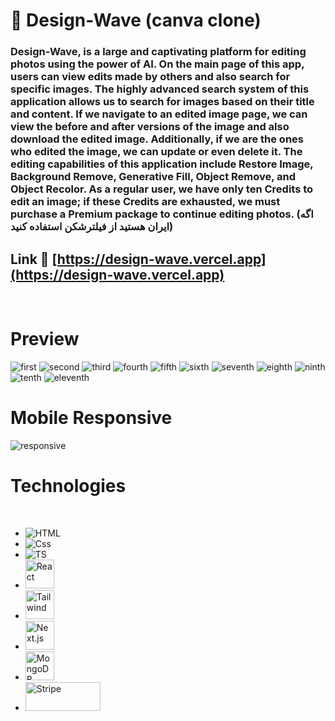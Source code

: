 # 🚀 Design-Wave (canva clone)

### Design-Wave, is a large and captivating platform for editing photos using the power of AI. On the main page of this app, users can view edits made by others and also search for specific images. The highly advanced search system of this application allows us to search for images based on their title and content. If we navigate to an edited image page, we can view the before and after versions of the image and also download the edited image. Additionally, if we are the ones who edited the image, we can update or even delete it. The editing capabilities of this application include Restore Image, Background Remove, Generative Fill, Object Remove, and Object Recolor. As a regular user, we have only ten Credits to edit an image; if these Credits are exhausted, we must purchase a Premium package to continue editing photos. (اگه ایران هستید از فیلترشکن استفاده کنید)

## Link 🔗 [https://design-wave.vercel.app](https://design-wave.vercel.app)

<br />

# Preview

<img src="./preview_images/design-wave_first.png" alt="first" />
<img src="./preview_images/design-wave_second.png" alt="second" />
<img src="./preview_images/design-wave_third.png" alt="third" />
<img src="./preview_images/design-wave_fourth.png" alt="fourth" />
<img src="./preview_images/design-wave_fifth.png" alt="fifth" />
<img src="./preview_images/design-wave_sixth.png" alt="sixth" />
<img src="./preview_images/design-wave_seventh.png" alt="seventh" />
<img src="./preview_images/design-wave_eighth.png" alt="eighth" />
<img src="./preview_images/design-wave_ninth.png" alt="ninth" />
<img src="./preview_images/design-wave_tenth.png" alt="tenth" />
<img src="./preview_images/design-wave_eleventh.png" alt="eleventh" />

<br />

# Mobile Responsive

<img src="./preview_images/design-wave_responsive.png" alt="responsive" />

# Technologies

<br />

<ul>
    <li>
        <img src="https://github.com/characterMi/characterMi/raw/main/images/technologies/icons8-html.svg" alt="HTML" />
    </li>
    <li>
        <img src="https://github.com/characterMi/characterMi/raw/main/images/technologies/icons8-css.svg" alt="Css" />
    </li>
    <li>
        <img src="https://github.com/characterMi/characterMi/raw/main/images/technologies/icons8-typescript.svg" alt="TS" />
    </li>
    <li>
        <img src="https://github.com/characterMi/characterMi/raw/main/images/technologies/icons8-react-native.svg" width="46" height="46" alt="React" />
    </li>
    <li>
        <img src="https://github.com/characterMi/characterMi/raw/main/images/technologies/tailwind.svg" width="46" height="46" alt="Tailwind" />
    </li>
    <li>
        <img src="https://github.com/characterMi/characterMi/raw/main/images/technologies/nextjs-original.svg" width="46" height="46" alt="Next.js" />
    </li>
    <li>
        <img src="https://github.com/characterMi/characterMi/raw/main/images/technologies/mongo-db.png" width="46" height="46" alt="MongoDB" />
    </li>
    <li>
        <img src="https://github.com/characterMi/characterMi/raw/main/images/technologies/stripe-icon.png" width="120" height="46" alt="Stripe" />
    </li>
</ul>
